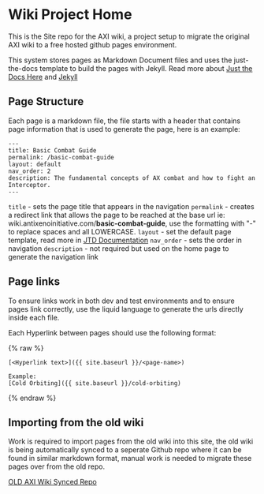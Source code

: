 # Wiki Project Home

This is the Site repo for the AXI wiki, a project setup to migrate the original AXI wiki to a free hosted github pages environment. 

This system stores pages as Markdown Document files and uses the just-the-docs template to build the pages with Jekyll. Read more about [Just the Docs Here](https://just-the-docs.com/) and [Jekyll](https://jekyllrb.com/docs/pages/)

## Page Structure

Each page is a markdown file, the file starts with a header that contains page information that is used to generate the page, here is an example: 

```
---
title: Basic Combat Guide
permalink: /basic-combat-guide
layout: default
nav_order: 2
description: The fundamental concepts of AX combat and how to fight an Interceptor.
---
```

`title` - sets the page title that appears in the navigation
`permalink` - creates a redirect link that allows the page to be reached at the base url ie: wiki.antixenoinitiative.com/**basic-combat-guide**, use the formatting with "-" to replace spaces and all LOWERCASE.
`layout` - set the default page template, read more in [JTD Documentation](https://just-the-docs.com/)
`nav_order` - sets the order in navigation
`description` - not required but used on the home page to generate the navigation link

## Page links
To ensure links work in both dev and test environments and to ensure pages link correctly, use the liquid language to generate the urls directly inside each file.

Each Hyperlink between pages should use the following format: 

{% raw %}
```
[<Hyperlink text>]({{ site.baseurl }}/<page-name>)

Example: 
[Cold Orbiting]({{ site.baseurl }}/cold-orbiting)
```
{% endraw %}



## Importing from the old wiki

Work is required to import pages from the old wiki into this site, the old wiki is being automatically synced to a seperate Github repo where it can be found in similar markdown format, manual work is needed to migrate these pages over from the old repo.

[OLD AXI Wiki Synced Repo](https://github.com/antixenoinitiative/axiwiki)